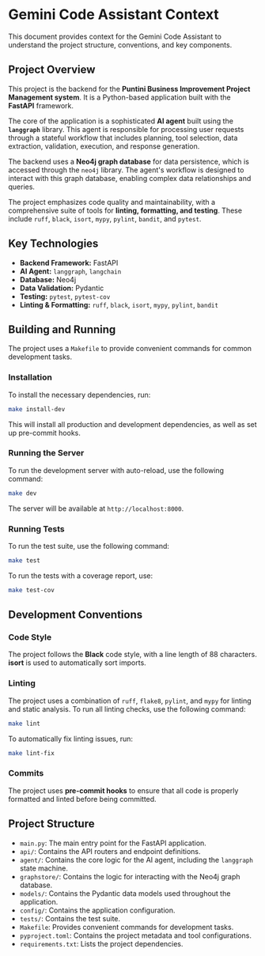 # Gemini Code Assistant Context

This document provides context for the Gemini Code Assistant to understand the project structure, conventions, and key components.

## Project Overview

This project is the backend for the **Puntini Business Improvement Project Management system**. It is a Python-based application built with the **FastAPI** framework.

The core of the application is a sophisticated **AI agent** built using the **`langgraph`** library. This agent is responsible for processing user requests through a stateful workflow that includes planning, tool selection, data extraction, validation, execution, and response generation.

The backend uses a **Neo4j graph database** for data persistence, which is accessed through the `neo4j` library. The agent's workflow is designed to interact with this graph database, enabling complex data relationships and queries.

The project emphasizes code quality and maintainability, with a comprehensive suite of tools for **linting, formatting, and testing**. These include `ruff`, `black`, `isort`, `mypy`, `pylint`, `bandit`, and `pytest`.

## Key Technologies

*   **Backend Framework:** FastAPI
*   **AI Agent:** `langgraph`, `langchain`
*   **Database:** Neo4j
*   **Data Validation:** Pydantic
*   **Testing:** `pytest`, `pytest-cov`
*   **Linting & Formatting:** `ruff`, `black`, `isort`, `mypy`, `pylint`, `bandit`

## Building and Running

The project uses a `Makefile` to provide convenient commands for common development tasks.

### Installation

To install the necessary dependencies, run:

```bash
make install-dev
```

This will install all production and development dependencies, as well as set up pre-commit hooks.

### Running the Server

To run the development server with auto-reload, use the following command:

```bash
make dev
```

The server will be available at `http://localhost:8000`.

### Running Tests

To run the test suite, use the following command:

```bash
make test
```

To run the tests with a coverage report, use:

```bash
make test-cov
```

## Development Conventions

### Code Style

The project follows the **Black** code style, with a line length of 88 characters. **isort** is used to automatically sort imports.

### Linting

The project uses a combination of `ruff`, `flake8`, `pylint`, and `mypy` for linting and static analysis. To run all linting checks, use the following command:

```bash
make lint
```

To automatically fix linting issues, run:

```bash
make lint-fix
```

### Commits

The project uses **pre-commit hooks** to ensure that all code is properly formatted and linted before being committed.

## Project Structure

*   `main.py`: The main entry point for the FastAPI application.
*   `api/`: Contains the API routers and endpoint definitions.
*   `agent/`: Contains the core logic for the AI agent, including the `langgraph` state machine.
*   `graphstore/`: Contains the logic for interacting with the Neo4j graph database.
*   `models/`: Contains the Pydantic data models used throughout the application.
*   `config/`: Contains the application configuration.
*   `tests/`: Contains the test suite.
*   `Makefile`: Provides convenient commands for development tasks.
*   `pyproject.toml`: Contains the project metadata and tool configurations.
*   `requirements.txt`: Lists the project dependencies.
